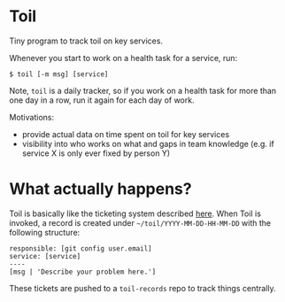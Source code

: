 # Toil

Tiny program to track toil on key services.

Whenever you start to work on a health task for a service, run:

    $ toil [-m msg] [service]

Note, `toil` is a daily tracker, so if you work on a health task for more than
one day in a row, run it again for each day of work.

Motivations:

- provide actual data on time spent on toil for key services
- visibility into who works on what and gaps in team knowledge (e.g. if service
  X is only ever fixed by person Y)

# What actually happens?

Toil is basically like the ticketing system described
[here](https://joearms.github.io/published/2014-06-25-minimal-viable-program.html).
When Toil is invoked, a record is created under `~/toil/YYYY-MM-DD-HH-MM-DD`
with the following structure:

```
responsible: [git config user.email]
service: [service]
----
[msg | 'Describe your problem here.']
```

These tickets are pushed to a `toil-records` repo to track things centrally.
